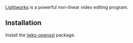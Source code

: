 [Lightworks](https://www.lwks.com/) is a powerful non-linear video editing program.

## Installation

Install the [lwks-openssl](https://aur.archlinux.org/packages/lwks-openssl/) package.